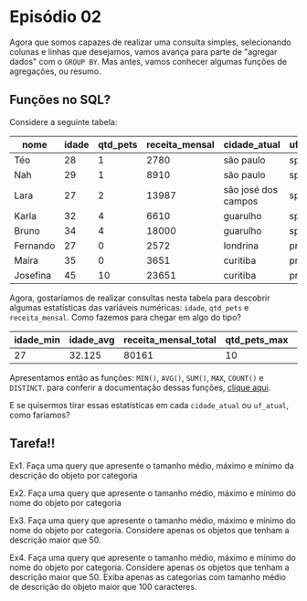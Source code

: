 # Episódio 02

Agora que somos capazes de realizar uma consulta simples, selecionando colunas e linhas que desejamos, vamos avança para parte de "agregar dados" com o ```GROUP BY```. Mas antes, vamos conhecer algumas funções de agregações, ou resumo.

## Funções no SQL?

Considere a seguinte tabela:

| nome | idade | qtd_pets | receita_mensal | cidade_atual | uf_atual
| --- | --- | --- | --- | --- | --- |
| Téo | 28 | 1 | 2780 | são paulo | sp | 
| Nah | 29 | 1 | 8910 | são paulo | sp |
| Lara | 27 | 2 | 13987 | são josé dos campos | sp |
| Karla | 32 | 4 | 6610 | guarulho | sp |
| Bruno | 34 | 4 |18000 | guarulho | sp |
| Fernando | 27 | 0 | 2572 | londrina | pr |
| Maira | 35 | 0 | 3651 | curitiba | pr |
| Josefina | 45 | 10 | 23651 | curitiba | pr |

Agora, gostaríamos de realizar consultas nesta tabela para descobrir algumas estatísticas das variáveis numéricas: ```idade```, ```qtd_pets``` e ```receita_mensal```. Como fazemos para chegar em algo do tipo?

| idade_min | idade_avg | receita_mensal_total | qtd_pets_max | qtd_cidade_atual | qtd_uf_atual_dst |
| --- | --- | --- | --- | --- | --- |
| 27 | 32.125 | 80161 | 10 | 8 | 2 |

Apresentamos então as funções: ```MIN()```, ```AVG()```, ```SUM()```, ```MAX```, ```COUNT()``` e ```DISTINCT```. para conferir a documentação dessas funções, [clique aqui](https://www.sqlite.org/lang_aggfunc.html).

E se quisermos tirar essas estatísticas em cada ```cidade_atual``` ou ```uf_atual```, como faríamos?

## Tarefa!!

Ex1. Faça uma query que apresente o tamanho médio, máximo e mínimo da descrição do objeto por categoria

Ex2. Faça uma query que apresente o tamanho médio, máximo e mínimo do nome do objeto por categoria

Ex3. Faça uma query que apresente o tamanho médio, máximo e mínimo do nome do objeto por categoria. Considere apenas os objetos que tenham a descrição maior que 50.

Ex4. Faça uma query que apresente o tamanho médio, máximo e mínimo do nome do objeto por categoria. Considere apenas os objetos que tenham a descrição maior que 50. Exiba apenas as categorias com tamanho médio de descrição do objeto maior que 100 caracteres.
